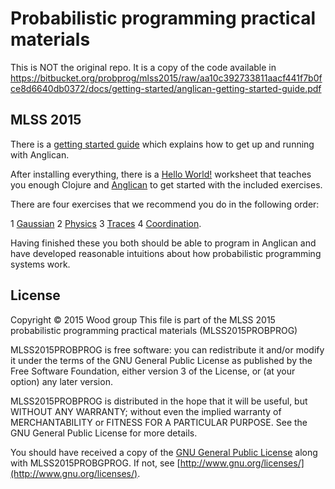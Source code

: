 #  Probabilistic programming practical materials

This is NOT the original repo. It is a copy of the code available in https://bitbucket.org/probprog/mlss2015/raw/aa10c392733811aacf441f7b0fce8d6640db0372/docs/getting-started/anglican-getting-started-guide.pdf 

## MLSS 2015

There is a [getting started guide](docs/getting-started/mlss-specific.pdf) which explains how to get up and running with Anglican.

After installing everything, there is a [Hello World!](http://viewer.gorilla-repl.org/view.html?source=bitbucket&user=probprog&repo=mlss2015&path=beta-flip/hello-world-worksheet.clj)
worksheet that teaches you enough Clojure and [Anglican](http://www.robots.ox.ac.uk/~fwood)  to
get started with the included exercises.  

There are four exercises that we recommend you do in the following order:

 1 [Gaussian](http://viewer.gorilla-repl.org/view.html?source=bitbucket&user=probprog&repo=mlss2015&path=gaussian/gaussian-worksheet.clj)
 2 [Physics](http://viewer.gorilla-repl.org/view.html?source=bitbucket&user=probprog&repo=mlss2015&path=physics/physics-worksheet.clj)
 3 [Traces](http://viewer.gorilla-repl.org/view.html?source=bitbucket&user=probprog&repo=mlss2015&path=traces/poisson-trace-worksheet.clj)
 4 [Coordination](http://viewer.gorilla-repl.org/view.html?source=bitbucket&user=probprog&repo=mlss2015&path=coordination/coordination-worksheet.clj).
	
Having finished these you both should be able to program in Anglican 
and have developed reasonable intuitions about how probabilistic programming systems work.

## License

Copyright © 2015 Wood group
This file is part of the MLSS 2015 probabilistic programming practical
materials (MLSS2015PROBPROG)

MLSS2015PROBPROG is free software: you can redistribute it and/or modify
it under the terms of the GNU General Public License as published by
the Free Software Foundation, either version 3 of the License, or
(at your option) any later version.

MLSS2015PROBPROG is distributed in the hope that it will be useful,
but WITHOUT ANY WARRANTY; without even the implied warranty of
MERCHANTABILITY or FITNESS FOR A PARTICULAR PURPOSE.  See the
GNU General Public License for more details.

You should have received a copy of the [GNU General Public License](gpl-3.0.txt) along 
with MLSS2015PROBGPROG.  If not, see 
[http://www.gnu.org/licenses/](http://www.gnu.org/licenses/).

